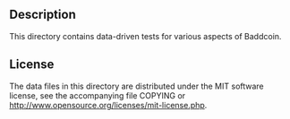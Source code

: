 Description
------------

This directory contains data-driven tests for various aspects of Baddcoin.

License
--------

The data files in this directory are distributed under the MIT software
license, see the accompanying file COPYING or
http://www.opensource.org/licenses/mit-license.php.

